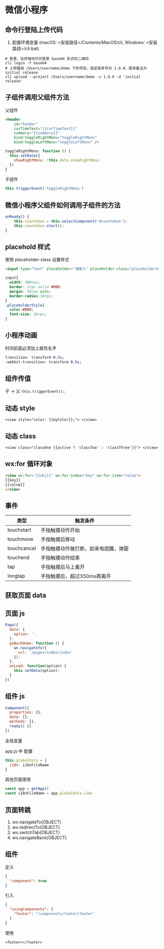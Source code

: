 # 微信小程序

## 命令行登陆上传代码

1. 配置环境变量 (macOS: <安装路径>/Contents/MacOS/cli, Windows: <安装路径>/cli.bat)

```shell
# 登录，在终端中打印登录 base64 形式的二维码
cli login -f base64 
# 上传路径 /Users/username/demo 下的项目，指定版本号为 1.0.0，版本备注为 initial release
cli upload --project /Users/username/demo -v 1.0.0 -d 'initial release'
```

## 子组件调用父组件方法

父组件
```html
<header
    id="header"
    curTimeText="{{curTimeText}}"
    summary="{{summary}}"
    bind:toggleRightMenu="toggleRightMenu"
    bind:toggleLeftMenu="toggleLeftMenu" />
```
```js
toggleRightMenu: function () {
  this.setData({
    showRightMenu: !this.data.showRightMenu
  })
}
```

子组件

```js
this.triggerEvent('toggleRightMenu')
```

## 微信小程序父组件如何调用子组件的方法

```js
onReady() {
    this.countdown = this.selectComponent('#countdown');
    this.countdown.start();
}
```

## placehold 样式

使用 placeholder-class 设置样式

```html
<input type="text" placeholder="请输入" placeholder-class="placeholderStyle"></input>
```

```css
input{
  width: 300rpx;
  border: 2rpx solid #000;
  margin: 50rpx auto;
  border-radius:10rpx; 
}
.placeholderStyle{
  color:#000;
  font-size: 26rpx;
}
```

## 小程序动画

时间前面必须加上属性名字

```css
transition: transform 0.5s;
-webkit-transition: transform 0.5s;
```

## 组件传值

子 -> 父 `this.triggerEvent();`

## 动态 style

`<view style="color: {{myColor}};"> </view>`

## 动态 class

`<view class="classOne {{active ? 'classTwo' : 'classThree'}}"> </view>`

## wx:for 循环对象

```html
<view wx:for="{{obj}}" wx:for-index="key" wx:for-item="value">
{{key}}
{{value}}
</view>
```

## 事件

|类型	|触发条件|
|--|--|
|touchstart | 手指触摸动作开始 |
|touchmove | 手指触摸后移动 |
|touchcancel | 手指触摸动作被打断，如来电提醒，弹窗 |
|touchend | 手指触摸动作结束 |
|tap | 手指触摸后马上离开 |
|longtap | 手指触摸后，超过350ms再离开 |


## 获取页面 data

## 页面 js

```js
Page({
  data: {
    option: '',
  },
  goBackHome: function () {
    wx.navigateTo({
      url: '/pages/index/index'
    });
  },
  onLoad: function(option) {
    this.setData(option);
  }
})
```

## 组件 js

```js
Component({
  properties: {},
  data: {},
  methods: {},
  ready() {}
})
```

全局变量

app.js 中 配置

```js
this.globalData = {
  i18n: i18nFileName
}
```

其他页面使用

```js
const app = getApp()
const i18nFileName = app.globalData.i18n
```

## 页面转跳

1. wx.navigateTo(OBJECT)
2. wx.redirectTo(OBJECT)
3. wx.switchTab(OBJECT)
4. wx.navigateBack(OBJECT)

## 组件

定义

```json
{
  "component": true
}
```

引入

```json
{
  "usingComponents": {
    "footer": "/components/footer/footer"
  }
}
```

使用

`<footer></footer>`

